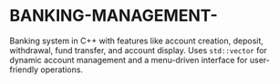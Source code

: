 # BANKING-MANAGEMENT-
Banking system in C++ with features like account creation, deposit, withdrawal, fund transfer, and account display. Uses `std::vector` for dynamic account management and a menu-driven interface for user-friendly operations.
